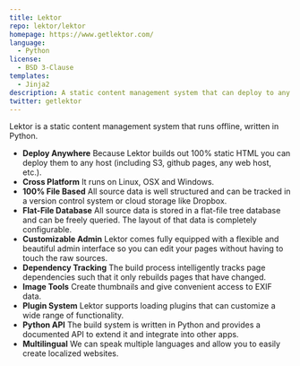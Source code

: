 ```yaml
---
title: Lektor
repo: lektor/lektor
homepage: https://www.getlektor.com/
language:
  - Python
license:
  - BSD 3-Clause
templates:
  - Jinja2
description: A static content management system that can deploy to any webserver.
twitter: getlektor
---
```


Lektor is a static content management system that runs offline, written in Python.

* **Deploy Anywhere** Because Lektor builds out 100% static HTML you can deploy
  them to any host (including S3, github pages, any web host, etc.).
* **Cross Platform** It runs on Linux, OSX and Windows.
* **100% File Based** All source data is well structured and can be tracked in
  a version control system or cloud storage like Dropbox.
* **Flat-File Database** All source data is stored in a flat-file tree database
  and can be freely queried. The layout of that data is completely configurable.
* **Customizable Admin** Lektor comes fully equipped with a flexible and
  beautiful admin interface so you can edit your pages without having to touch
  the raw sources.
* **Dependency Tracking** The build process intelligently tracks page
  dependencies such that it only rebuilds pages that have changed.
* **Image Tools** Create thumbnails and give convenient access to EXIF data.
* **Plugin System** Lektor supports loading plugins that can customize a wide
  range of functionality.
* **Python API** The build system is written in Python and provides a
  documented API to extend it and integrate into other apps.
* **Multilingual** We can speak multiple languages and allow you to easily
  create localized websites.
